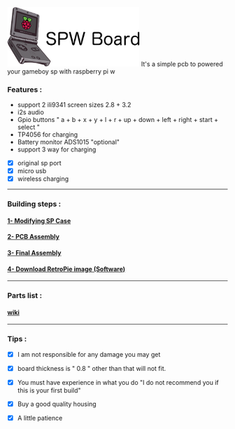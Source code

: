 <img src="images/logo1.png" width="60%">
It's a simple pcb to powered your gameboy sp with raspberry pi w


### Features :
- support 2 ili9341 screen sizes 2.8 + 3.2
- i2s audio
- Gpio buttons " a + b + x + y + l + r + up + down + left + right + start + select "
- TP4056 for charging 
- Battery monitor ADS1015 "optional"
- support 3 way for charging 
- [x] original sp port
- [x] micro usb
- [x] wireless charging
-----

### Building steps :

#### [1- Modifying SP Case](https://github.com/Gameboypi/SPW/blob/master/Modifying%20sp%20case/README.md)
#### [2- PCB Assembly](https://github.com/Gameboypi/SPW/tree/master/PCB%20Assembly/README.md)
#### [3- Final Assembly](https://github.com/Gameboypi/SPW/tree/master/Final%20Assembly/README.md)
#### [4- Download RetroPie image (Software)](https://github.com/Gameboypi/SPW/tree/master/Retropie%20image/README.md)
-----

### Parts list :
#### [wiki](https://github.com/Gameboypi/SPW/wiki)
 
-----

### Tips :
- [x] I am not responsible for any damage you may get
- [x] board thickness is " 0.8 " other than that will not fit.
- [x] You must have experience in what you do "I do not recommend you if this is your first build"
- [x] Buy a good quality housing 
- [x] A little patience


